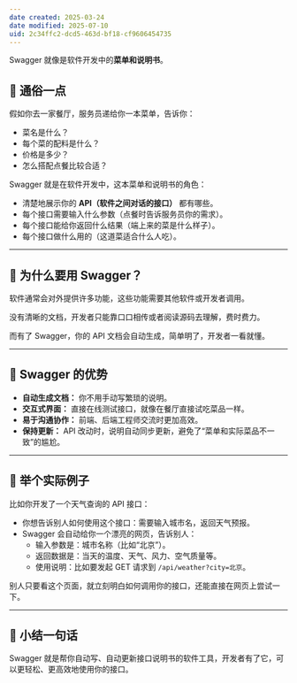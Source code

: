 ```yaml
---
date created: 2025-03-24
date modified: 2025-07-10
uid: 2c34ffc2-dcd5-463d-bf18-cf9606454735
---
```


Swagger 就像是软件开发中的**菜单和说明书**。

## 📌 通俗一点

假如你去一家餐厅，服务员递给你一本菜单，告诉你：

- 菜名是什么？
- 每个菜的配料是什么？
- 价格是多少？
- 怎么搭配点餐比较合适？

Swagger 就是在软件开发中，这本菜单和说明书的角色：

- 清楚地展示你的 **API（软件之间对话的接口）** 都有哪些。
- 每个接口需要输入什么参数（点餐时告诉服务员你的需求）。
- 每个接口能给你返回什么结果（端上来的菜是什么样子）。
- 每个接口做什么用的（这道菜适合什么人吃）。

---

## 📌 为什么要用 Swagger？

软件通常会对外提供许多功能，这些功能需要其他软件或开发者调用。

没有清晰的文档，开发者只能靠口口相传或者阅读源码去理解，费时费力。

而有了 Swagger，你的 API 文档会自动生成，简单明了，开发者一看就懂。

---

## 📌 Swagger 的优势

- **自动生成文档：** 你不用手动写繁琐的说明。
- **交互式界面：** 直接在线测试接口，就像在餐厅直接试吃菜品一样。
- **易于沟通协作：** 前端、后端工程师交流时更加高效。
- **保持更新：** API 改动时，说明自动同步更新，避免了“菜单和实际菜品不一致”的尴尬。

---

## 📌 举个实际例子

比如你开发了一个天气查询的 API 接口：

- 你想告诉别人如何使用这个接口：需要输入城市名，返回天气预报。
- Swagger 会自动给你一个漂亮的网页，告诉别人：
    - 输入参数是：城市名称（比如“北京”）。
    - 返回数据是：当天的温度、天气、风力、空气质量等。
    - 使用说明：比如要发起 GET 请求到 `/api/weather?city=北京`。

别人只要看这个页面，就立刻明白如何调用你的接口，还能直接在网页上尝试一下。

---

## 📌 小结一句话

Swagger 就是帮你自动写、自动更新接口说明书的软件工具，开发者有了它，可以更轻松、更高效地使用你的接口。
